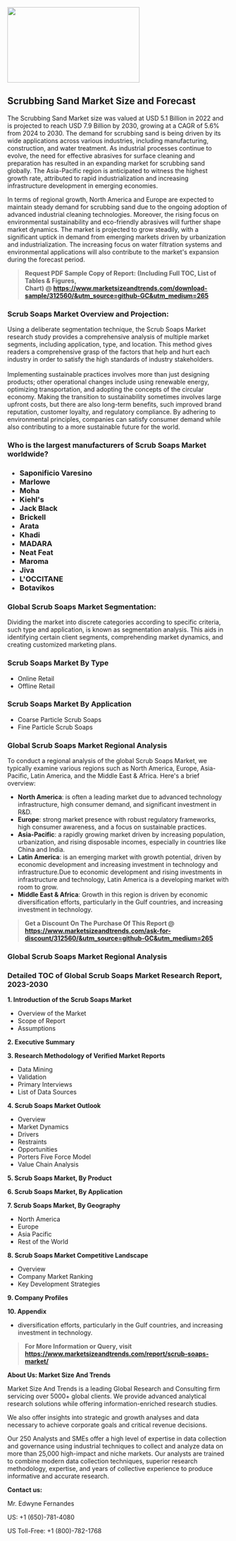 <p><img class="alignnone size-medium wp-image-20088" src="https://ffe5etoiles.com/wp-content/uploads/2024/12/MST1-300x171.png" alt="" width="300" height="171" /></p><h2>Scrubbing Sand Market Size and Forecast</h2><p>The Scrubbing Sand Market size was valued at USD 5.1 Billion in 2022 and is projected to reach USD 7.9 Billion by 2030, growing at a CAGR of 5.6% from 2024 to 2030. The demand for scrubbing sand is being driven by its wide applications across various industries, including manufacturing, construction, and water treatment. As industrial processes continue to evolve, the need for effective abrasives for surface cleaning and preparation has resulted in an expanding market for scrubbing sand globally. The Asia-Pacific region is anticipated to witness the highest growth rate, attributed to rapid industrialization and increasing infrastructure development in emerging economies.</p><p>In terms of regional growth, North America and Europe are expected to maintain steady demand for scrubbing sand due to the ongoing adoption of advanced industrial cleaning technologies. Moreover, the rising focus on environmental sustainability and eco-friendly abrasives will further shape market dynamics. The market is projected to grow steadily, with a significant uptick in demand from emerging markets driven by urbanization and industrialization. The increasing focus on water filtration systems and environmental applications will also contribute to the market's expansion during the forecast period.</p></p><blockquote id="" class=""><strong>Request PDF Sample Copy of Report: (Including Full TOC, List of Tables &amp; Figures, Chart)&nbsp;@&nbsp;<strong><a href="https://www.marketsizeandtrends.com/download-sample/312560/&utm_source=github-GC&utm_medium=265" target="_blank">https://www.marketsizeandtrends.com/download-sample/312560/&utm_source=github-GC&utm_medium=265</a></strong></strong></blockquote><h3 id="" class="">Scrub Soaps Market&nbsp;Overview and Projection:</h3><p id="" class="">Using a deliberate segmentation technique, the Scrub Soaps Market research study provides a comprehensive analysis of multiple market segments, including application, type, and location. This method gives readers a comprehensive grasp of the factors that help and hurt each industry in order to satisfy the high standards of industry stakeholders. <br /> <br />Implementing sustainable practices involves more than just designing products; other operational changes include using renewable energy, optimizing transportation, and adopting the concepts of the circular economy. Making the transition to sustainability sometimes involves large upfront costs, but there are also long-term benefits, such improved brand reputation, customer loyalty, and regulatory compliance. By adhering to environmental principles, companies can satisfy consumer demand while also contributing to a more sustainable future for the world.</p><h3 id="" class="">Who is the largest manufacturers of&nbsp;Scrub Soaps Market worldwide?</h3><h3 class=""><p><ul><li>Saponificio Varesino </li><li> Marlowe </li><li> Moha </li><li> Kiehl's </li><li> Jack Black </li><li> Brickell </li><li> Arata </li><li> Khadi </li><li> MADARA </li><li> Neat Feat </li><li> Maroma </li><li> Jiva </li><li> L'OCCITANE </li><li> Botavikos</li></ul></p></h3><h3 id="" class="">Global&nbsp;Scrub Soaps Market Segmentation:</h3><p id="" class="">Dividing the market into discrete categories according to specific criteria, such type and application, is known as segmentation analysis. This aids in identifying certain client segments, comprehending market dynamics, and creating customized marketing plans.</p><h3 id="" class="">Scrub Soaps Market&nbsp;By Type</h3><p><p><ul><li>Online Retail</li><li> Offline Retail</p></li></ul></p></p><h3 id="" class="">Scrub Soaps Market&nbsp;By Application</h3><p class=""><p><ul><li>Coarse Particle Scrub Soaps</li><li> Fine Particle Scrub Soaps</li></ul></p></p><h3 id="" class="">Global Scrub Soaps Market Regional Analysis</h3><p id="" class="">To conduct a regional analysis of the global Scrub Soaps Market, we typically examine various regions such as North America, Europe, Asia-Pacific, Latin America, and the Middle East &amp; Africa. Here's a brief overview:</p><ul><li><strong>North America</strong>: is often a leading market due to advanced technology infrastructure, high consumer demand, and significant investment in R&amp;D.</li><li><strong>Europe</strong>: strong market presence with robust regulatory frameworks, high consumer awareness, and a focus on sustainable practices.</li><li><strong>Asia-Pacific</strong>: a rapidly growing market driven by increasing population, urbanization, and rising disposable incomes, especially in countries like China and India.</li><li><strong>Latin America</strong>: is an emerging market with growth potential, driven by economic development and increasing investment in technology and infrastructure.Due to economic development and rising investments in infrastructure and technology, Latin America is a developing market with room to grow.</li><li><strong>Middle East &amp; Africa</strong>: Growth in this region is driven by economic diversification efforts, particularly in the Gulf countries, and increasing investment in technology.</li></ul><blockquote id="" class=""><strong>Get a Discount On The Purchase Of This Report @ <strong><a href="https://www.marketsizeandtrends.com/ask-for-discount/312560/&utm_source=github-GC&utm_medium=265" target="_blank">https://www.marketsizeandtrends.com/ask-for-discount/312560/&utm_source=github-GC&utm_medium=265</a></strong></strong></blockquote><h3 id="" class="">Global Scrub Soaps Market Regional Analysis</h3><h3 id="" class="">Detailed TOC of Global Scrub Soaps Market Research Report, 2023-2030</h3><p id="" class=""><strong>1. Introduction of the Scrub Soaps Market</strong></p><ul><li>Overview of the Market</li><li>Scope of Report</li><li>Assumptions</li></ul><p id="" class=""><strong>2. Executive Summary</strong></p><p id="" class=""><strong>3. Research Methodology of Verified Market Reports</strong></p><ul><li>Data Mining</li><li>Validation</li><li>Primary Interviews</li><li>List of Data Sources</li></ul><p id="" class=""><strong>4. Scrub Soaps Market Outlook</strong></p><ul><li>Overview</li><li>Market Dynamics</li><li>Drivers</li><li>Restraints</li><li>Opportunities</li><li>Porters Five Force Model</li><li>Value Chain Analysis</li></ul><p id="" class=""><strong>5. Scrub Soaps Market, By Product</strong></p><p id="" class=""><strong>6. Scrub Soaps Market, By Application</strong></p><p id="" class=""><strong>7. Scrub Soaps Market, By Geography</strong></p><ul><li>North America</li><li>Europe</li><li>Asia Pacific</li><li>Rest of the World</li></ul><p id="" class=""><strong>8. Scrub Soaps Market Competitive Landscape</strong></p><ul><li>Overview</li><li>Company Market Ranking</li><li>Key Development Strategies</li></ul><p id="" class=""><strong>9. Company Profiles</strong></p><p id="" class=""><strong>10. Appendix</strong></p><ul><li>diversification efforts, particularly in the Gulf countries, and increasing investment in technology.</li></ul><blockquote id="" class=""><strong>For More Information or Query, visit <strong><strong><a href="https://www.marketsizeandtrends.com/report/scrub-soaps-market/" target="_blank">https://www.marketsizeandtrends.com/report/scrub-soaps-market/</a></strong></strong></strong></blockquote><p id="" class=""><strong>About Us: Market Size And Trends</strong></p><p id="" class="">Market Size And Trends is a leading Global Research and Consulting firm servicing over 5000+ global clients. We provide advanced analytical research solutions while offering information-enriched research studies.</p><p id="" class="">We also offer insights into strategic and growth analyses and data necessary to achieve corporate goals and critical revenue decisions.</p><p id="" class="">Our 250 Analysts and SMEs offer a high level of expertise in data collection and governance using industrial techniques to collect and analyze data on more than 25,000 high-impact and niche markets. Our analysts are trained to combine modern data collection techniques, superior research methodology, expertise, and years of collective experience to produce informative and accurate research.</p><p id="" class=""><strong>Contact us:</strong></p><p id="" class="">Mr. Edwyne Fernandes</p><p id="" class="">US: +1 (650)-781-4080</p><p id="" class="">US Toll-Free: +1 (800)-782-1768</p>
